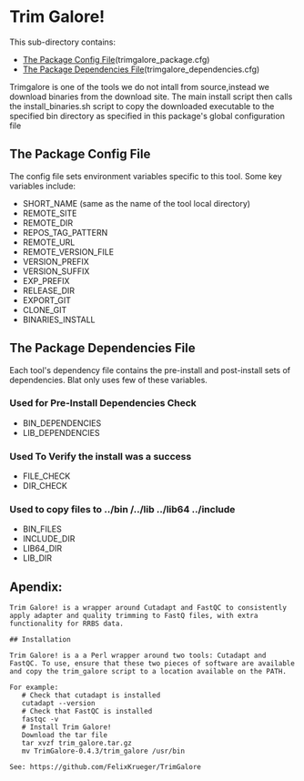 # Trim Galore!

This sub-directory contains:
 - [The Package Config File](#the-package-config-file)(trimgalore_package.cfg)
 - [The Package Dependencies File](#the-package-dependencies-file)(trimgalore_dependencies.cfg)

Trimgalore is one of the tools we do not intall from source,instead we download binaries from the download site.
The main install script then calls the install_binaries.sh script to copy the downloaded executable
to the specified bin directory as specified in this package's global configuration file


## The Package Config File 
The config file sets environment variables specific to this tool.
Some key variables include:

  - SHORT_NAME  (same as the name of the tool local directory)
  - REMOTE_SITE
  - REMOTE_DIR
  - REPOS_TAG_PATTERN
  - REMOTE_URL
  - REMOTE_VERSION_FILE
  - VERSION_PREFIX
  - VERSION_SUFFIX
  - EXP_PREFIX
  - RELEASE_DIR
  - EXPORT_GIT
  - CLONE_GIT
  - BINARIES_INSTALL
  
## The Package Dependencies File

Each tool's dependency file contains the pre-install and post-install sets of dependencies.
Blat only uses few of these variables.

### Used for Pre-Install Dependencies Check
  - BIN_DEPENDENCIES
  - LIB_DEPENDENCIES

### Used To Verify the install was a success
  - FILE_CHECK
  - DIR_CHECK

### Used to copy files to ../bin /../lib ../lib64 ../include 
  - BIN_FILES
  - INCLUDE_DIR
  - LIB64_DIR
  - LIB_DIR

## Apendix:

```
Trim Galore! is a wrapper around Cutadapt and FastQC to consistently apply adapter and quality trimming to FastQ files, with extra functionality for RRBS data.

## Installation

Trim Galore! is a a Perl wrapper around two tools: Cutadapt and FastQC. To use, ensure that these two pieces of software are available and copy the trim_galore script to a location available on the PATH.

For example:
   # Check that cutadapt is installed
   cutadapt --version
   # Check that FastQC is installed
   fastqc -v
   # Install Trim Galore!
   Download the tar file
   tar xvzf trim_galore.tar.gz
   mv TrimGalore-0.4.3/trim_galore /usr/bin

See: https://github.com/FelixKrueger/TrimGalore

```
